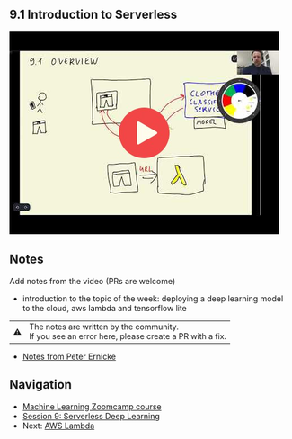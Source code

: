 
## 9.1 Introduction to Serverless

<a href="https://www.youtube.com/watch?v=JLIVwIsU6RA&list=PL3MmuxUbc_hIhxl5Ji8t4O6lPAOpHaCLR"><img src="images/thumbnail-9-01.jpg"></a>
 




## Notes

Add notes from the video (PRs are welcome)

* introduction to the topic of the week: deploying a deep learning model to the cloud, aws lambda and tensorflow lite

<table>
   <tr>
      <td>⚠️</td>
      <td>
         The notes are written by the community. <br>
         If you see an error here, please create a PR with a fix.
      </td>
   </tr>
</table>

* [Notes from Peter Ernicke](https://knowmledge.com/2023/11/30/ml-zoomcamp-2023-serverless-part-1/)

## Navigation

* [Machine Learning Zoomcamp course](../)
* [Session 9: Serverless Deep Learning](./)
* Next: [AWS Lambda](02-aws-lambda.md)

